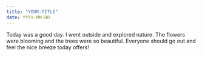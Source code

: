```yaml
---
title: "YOUR-TITLE"
date: YYYY-MM-DD
---
```

Today was a good day. I went outside and explored nature. The flowers were blooming and the trees were so beautiful. Everyone should go out and feel the nice breeze today offers!
